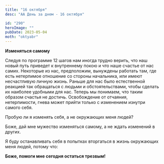 ```yaml
---
title: "16 октября"
desc: "АА День за днем - 16 октября"

id: "290"
heroImage: ""
pubDate: 2023-05-04
moth: "oktyabr"
---
```


**Изменяться самому**

Следуя по программе 12 шагов нам иногда трудно верить, что наш новый путь
приведет к внутреннему покою и что наше счастье от нас самих. Некоторые из
нас, предположим, вынуждены работать там, где есть нетерпимое отношение со
стороны начальника, или имеют несчастливую личную жизнь. Раньше для нас было
естественной реакцией так обращаться с людьми и обстоятельствами, чтобы
сделать их наиболее удобными для нас. Теперь мы понимаем, что таким образом
счастья не достичь. Освобождение от отчаяния, нетерпимости, гнева может прийти
только с изменением изнутри самого себя.

Пробую ли я изменять себя, а не окружающих меня людей?

Боже, дай мне мужество изменяться самому, а не ждать изменений в других.

Я буду останавливать себя в попытках вторгаться в жизнь окружающих меня людей,
потому что:

**Боже, помоги мне сегодня остаться трезвым!**
